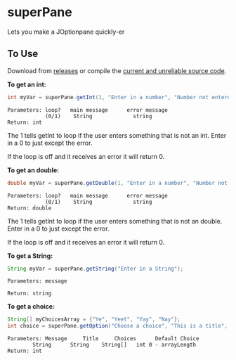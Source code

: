 # superPane
Lets you make a JOptionpane quickly-er

## To Use
Download from <a href="https://github.com/card100/superPane/releases">releases</a> or compile the <a href="https://raw.githubusercontent.com/card100/superPane/master/superPane.java">current and unreliable source code</a>.

<b>To get an int:</b>
``` java
int myVar = superPane.getInt(1, "Enter in a number", "Number not entered, try again");
``` 
```
Parameters: loop?   main message      error message
            (0/1)    String             string
Return: int
```
   
The 1 tells getInt to loop if the user enters something that is not an int. Enter in a 0 to just except the error.

If the loop is off and it receives an error it will return 0.

<b>To get an double:</b>
``` java
double myVar = superPane.getDouble(1, "Enter in a number", "Number not entered, try again");
``` 
```
Parameters: loop?   main message      error message
            (0/1)    String             string
Return: double
```
   
The 1 tells getInt to loop if the user enters something that is not an double. Enter in a 0 to just except the error.

If the loop is off and it receives an error it will return 0.

<b>To get a String:</b>
``` java
String myVar = superPane.getString("Enter in a String");
```
```
Parameters: message

Return: string
```
<b>To get a choice:</b>
``` java
String[] myChoicesArray = {"Ye", "Yeet", "Yay", "Nay"};
int choice = superPane.getOption("Choose a choice", "This is a title", myChoicesArray, 0);
```
```
Parameters: Message     Title     Choices      Default Choice
	    String      String    String[]   int 0 - arrayLength
Return: int
```
